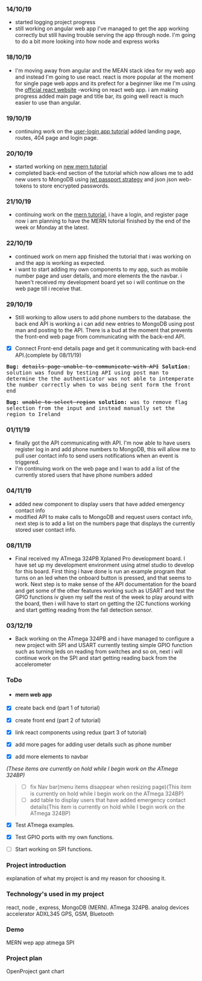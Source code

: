 ### 14/10/19

- started logging project progress
- still working on angular web app I've managed to get the app working correctly but still having trouble serving the app through node. I'm going to do a bit more looking into how node and express works

### 18/10/19

- I'm moving away from angular and the MEAN stack idea for my web app and instead I'm going to use react. react is more popular at the moment for single page web apps and its prefect for a beginner like me I'm using the [official react website][l1] -working on react web app. i am making progress added main page and title bar, its going well react is much easier to use than angular.

### 19/10/19

- continuing work on the [user-login app tutorial][l2] added landing page, routes, 404 page and login page.

### 20/10/19

- started working on [new mern tutorial][l3]
- completed back-end section of the tutorial which now allows me to add new users to MongoDB using [jwt passport strategy][l4] and json json web-tokens to store encrypted passwords.

### 21/10/19

- continuing work on the [mern tutorial][l3], i have a login, and register page now i am planning to have the MERN tutorial finished by the end of the week or Monday at the latest.

### 22/10/19

- continued work on mern app finished the tutorial that i was working on and the app is working as expected.
- i want to start adding my own components to my app, such as mobile number page and user details, and more elements the the navbar. i haven't received my development board yet so i will continue on the web page till i receive that.

### 29/10/19

- Still working to allow users to add phone numbers to the database. the back end API is working a i can add new entries to MongoDB using post man and posting to the API. There is a bud at the moment that prevents the front-end web page from communicating with the back-end API.

- [x] Connect Front-end details page and get it communicating with back-end API.(complete by 08/11/19)

<kbd><strong>Bug:</strong> <del>details page unable to communicate with API</del> <strong>Solution</strong>: solution was found by testing API using post man to determine the the authenticator was not able to intemperate the number correctly when to was being sent form the front end   </kbd>

<kbd><strong>Bug:</strong> <del>unable to select region</del> <strong>solution:</strong> was to remove flag selection from the input and instead manually set the region to Ireland</kbd>

### 01/11/19

- finally got the API communicating with API. I'm now able to have users register log in and add phone numbers to MongoDB, this will allow me to pull user contact info to send users notifications when an event is triggered.
- I'm continuing work on the web page and I wan to add a list of the currently stored users that have phone numbers added

### 04/11/19

- added new component to display users that have added emergency contact info
- modified API to make calls to MongoDB and request users contact info, next step is to add a list on the numbers page that displays the currently stored user contact info.

### 08/11/19

- Final received my ATmega 324PB Xplaned Pro development board. I have set up my development environment using atmel studio to develop for this board. First thing i have done is run an example program that turns on an led when the onboard button is pressed, and that seems to work. Next step is to make sense of the API documentation for the board and get some of the other features working such as USART and test the GPIO functions iv given my self the rest of the week to play around with the board, then i will have to start on getting the I2C functions working and start getting reading from the fall detection sensor.

### 03/12/19

- Back working on the ATmega 324PB and i have managed to configure a new project with SPI and USART currently testing simple GPIO function such as turning leds on reading from switches and so on, next i will continue work on the SPI and start getting reading back from the accelerometer

### ToDo

- #### mern web app

- [x] create back end (part 1 of tutorial)

- [x] create front end (part 2 of tutorial)

- [x] link react components using redux (part 3 of tutorial)

- [x] add more pages for adding user details such as phone number

- [x] add more elements to navbar

_(These items are currently on hold while I begin work on the ATmega 324BP)_

> - [ ] fix Nav bar(menu items disappear when resizing page)(This item is currently on hold while I begin work on the ATmega 324BP)
> - [ ] add table to display users that have added emergency contact details(This item is currently on hold while I begin work on the ATmega 324BP)

- [x] Test ATmega examples.

- [x] Test GPIO ports with my own functions.

- [ ] Start working on SPI functions.

### Project introduction

explanation of what my project is and my reason for choosing it.

### Technology's used in my project

react, node , express, MongoDB (MERN). ATmega 324PB. analog devices accelerator ADXL345 GPS, GSM, Bluetooth

### Demo

MERN wep app atmega SPI

### Project plan

OpenProject gant chart

[l1]: https://reactjs.org/ "react web page"
[l2]: https://serverless-stack.com/chapters/create-a-login-page.html "serverless website"
[l3]: https://blog.bitsrc.io/build-a-login-auth-app-with-mern-stack-part-1-c405048e3669 "new mern tutorial for authentication app"
[l4]: http://www.passportjs.org/packages/passport-jwt/?source=post_page-----c405048e3669---------------------- "description of jwt passport"
